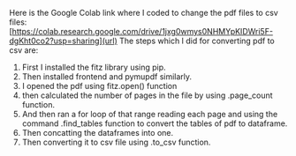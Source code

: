 Here is the Google Colab link where I coded to change the pdf files to csv files:
[https://colab.research.google.com/drive/1jxg0wmys0NHMYpKIDWri5F-dgKht0co2?usp=sharing](url)
The steps which I did for converting pdf to csv are:
1. First I installed the fitz library using pip.
2. Then installed frontend and pymupdf similarly.
3. I opened the pdf using fitz.open() function
4. then calculated the number of pages in the file by using .page_count function.
5. And then ran a for loop of that range reading each page and using the command .find_tables function to convert the tables of pdf to dataframe.
6. Then concatting the dataframes into one.
7. Then converting it to csv file using .to_csv function.
